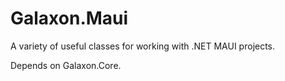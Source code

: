 # Galaxon.Maui

A variety of useful classes for working with .NET MAUI projects.

Depends on Galaxon.Core.
